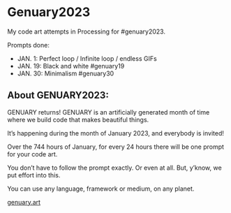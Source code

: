 # Genuary2023
My code art attempts in Processing for #genuary2023.

Prompts done:
* JAN. 1: Perfect loop / Infinite loop / endless GIFs
* JAN. 19: Black and white #genuary19
* JAN. 30: Minimalism #genuary30

## About GENUARY2023:

GENUARY returns! GENUARY is an artificially generated month of time where we build code that makes beautiful things.

It’s happening during the month of January 2023, and everybody is invited!

Over the 744 hours of January, for every 24 hours there will be one prompt for your code art.

You don’t have to follow the prompt exactly. Or even at all. But, y’know, we put effort into this.

You can use any language, framework or medium, on any planet.

[genuary.art](https://genuary.art)
